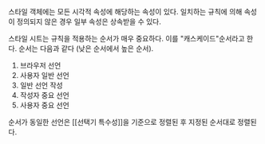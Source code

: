 스타일 객체에는 모든 시각적 속성에 해당하는 속성이 있다. 일치하는 규칙에 의해 속성이 정의되지 않은 경우 일부 속성은 상속받을 수 있다.

스타일 시트는 규칙을 적용하는 순서가 매우 중요하다. 이를 "캐스케이드"순서라고 한다. 순서는 다음과 같다 (낮은 순서에서 높은 순서).

1. 브라우저 선언
2. 사용자 일반 선언
3. 일반 선언 작성
4. 작성자 중요 선언
5. 사용자 중요 선언

순서가 동일한 선언은 [[선택기 특수성]]을 기준으로 정렬된 후 지정된 순서대로 정렬된다.

